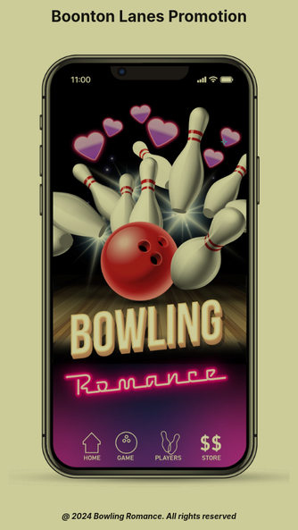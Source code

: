 <html style="background-color:#CCCC99;">
<body style="
      background-image: url('Spareme_transparent.png');
      background-repeat: no-repeat;
      background-attachment: fixed;
      background-position: right top;
      background-size: 150px 150px;
      mix-blend-mode: multiply;"> 
    
<h1 style="text-align:center;">Boonton Lanes Promotion</h1>
<img
  class="fit-picture"
  src="boontonlanes.jpeg"
  alt="Boonton Lanes Promotion" />
  
<h5 style="text-align:center;"><i>@ 2024 Bowling Romance. All rights reserved</i></h5>   
</body>
</html>
